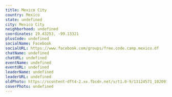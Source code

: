 ```yaml
---
title: Mexico City
country: Mexico
state: undefined
city: Mexico City
neighborhood: undefined
coordinates: 19.43253, -99.13321
plusCode: undefined
socialName: Facebook
socialURL: https://www.facebook.com/groups/free.code.camp.mexico.df
chatName: undefined
chatURL: undefined
eventName: undefined
eventURL: undefined
leaderName: undefined
leaderURL: undefined
oldPhoto: https://scontent-dft4-2.xx.fbcdn.net/v/t1.0-9/13124571_10209741773000376_1146551594649542376_n.jpg?oh=57a9a48ce190dc8e321af7b0638ec565&oe=59562B75
coverPhoto: undefined
---
```

